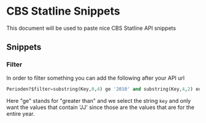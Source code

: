 # CBS Statline Snippets
This document will be used to paste nice CBS Statline API snippets



## Snippets

### Filter
In order to filter something you can add the following after your API url

```py
Perioden?$filter=substring(Key,0,4) ge '2010' and substring(Key,4,2) eq 'JJ'
```

Here "ge" stands for "greater than" and we select the string ```key``` and only want the values that contain 'JJ' since those are the values that are for the entire year.



